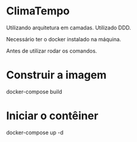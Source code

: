 # ClimaTempo

Utilizando arquitetura em camadas.
Utilizado DDD.



Necessário ter o docker instalado na máquina.

Antes de utilizar rodar os comandos.

# Construir a imagem
docker-compose build

# Iniciar o contêiner
docker-compose up -d

